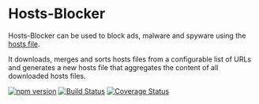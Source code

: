 # Hosts-Blocker

Hosts-Blocker can be used to block ads, malware and spyware using the [hosts file](http://en.wikipedia.org/wiki/Hosts_%28file%29).

It downloads, merges and sorts hosts files from a configurable list of URLs and generates a new hosts file that aggregates the content of all downloaded hosts files. 

[![npm version](https://badge.fury.io/js/hosts-blocker.svg)](http://badge.fury.io/js/hosts-blocker)
[![Build Status](https://travis-ci.org/pgaubatz/node-hosts-blocker.svg?branch=master)](https://travis-ci.org/pgaubatz/node-hosts-blocker)
[![Coverage Status](https://coveralls.io/repos/pgaubatz/node-hosts-blocker/badge.svg?branch=master)](https://coveralls.io/r/pgaubatz/node-hosts-blocker?branch=master)
